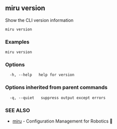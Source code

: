 ## miru version

Show the CLI version information

```
miru version
```

### Examples

```
miru version
```

### Options

```
  -h, --help   help for version
```

### Options inherited from parent commands

```
  -q, --quiet   suppress output except errors
```

### SEE ALSO

* [miru](miru.md)	 - Configuration Management for Robotics 🤖

